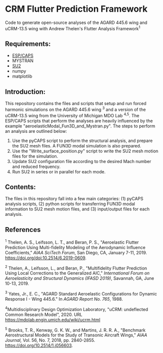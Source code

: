 # CRM Flutter Prediction Framework

Code to generate open-source analyses of the AGARD 445.6 wing and uCRM-13.5 wing with Andrew Thelen's Flutter Analysis Framework<sup>1</sup>

## Requirements:
 - [ESP/CAPS](https://acdl.mit.edu/ESP)
 - MYSTRAN
 - [SU2](https://su2code.github.io)
 - numpy
 - matplotlib

## Introduction:
This repository contains the files and scripts that setup and run forced harmonic simulations on the AGARD 445.6 wing <sup>3</sup> and a version of the uCRM-13.5 wing from the University of Michigan MDO Lab <sup>4,5</sup>. The ESP/CAPS scripts that perform the analyses are heavily influenced by the example "aeroelasticModal\_Fun3D\_and\_Mystran.py". The steps to perform an analysis are outlined below:

1. Use the pyCAPS script to perform the structural analysis, and prepare the SU2 mesh files. A FUN3D modal simulation is also prepared.
2. Use the "Write\_surface\_position.py" script to write the SU2 mesh motion files for the simulation.
3. Update SU2 configuration file according to the desired Mach number and reduced frequency.
4. Run SU2 in series or in parallel for each mode.

## Contents:
The files in this repository fall into a few main categories: (1) pyCAPS analysis scripts, (2) python scripts for transferring FUN3D modal information to SU2 mesh motion files, and (3) input/output files for each analysis.

## References
<sup>1</sup> Thelen, A. S., Leifsson, L. T., and Beran, P. S., "Aeroelastic Flutter Prediction Using Multi-fidelity Modeling of the Aerodynamic Influence Coefficients," *AIAA SciTech Forum*, San Diego, CA, January 7-11, 2019. https://doi.org/doi:10.2514/6.2019-0609. 

<sup>2</sup> Thelen, A., Leifsson, L., and Beran, P., "Multifidelity Flutter Prediction Using Local Corrections to the Generalized AIC," *International Forum on Aeroelasticity and Structural Dynamics (IFASD 2019)*, Savannah, GA, June 10-13, 2019.

<sup>3</sup> Yates, Jr., E. C., "AGARD Standard Aeroelastic Configurations for Dynamic Response I - Wing 445.6." In *AGARD Report No. 765*, 1988.

<sup>4</sup>Multidisciplinary Design Optimization Laboratory, "uCRM: undeflected Common Research Model", 2020. URL https://mdolab.engin.umich.edu/wiki/ucrm.html

<sup>5</sup> Brooks, T. R., Kenway, G. K. W., and Martins, J. R. R. A., "Benchmark Aerostructural Models for the Study of Transonic Aircraft Wings," *AIAA Journal,* Vol. 56, No. 7, 2018, pp. 2840-2855. https://doi.org/10.2514/1.j056603.
